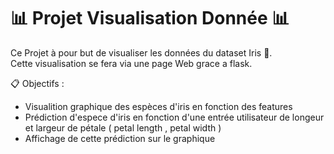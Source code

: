 # :bar_chart: Projet Visualisation Donnée :bar_chart:

Ce Projet à pour but de visualiser les données du dataset Iris :hibiscus:. </br>
Cette visualisation se fera via une page Web grace a flask.

:clipboard: Objectifs : 

- Visualition graphique des espèces d'iris en fonction des features 
- Prédiction d'espece d'iris en fonction d'une entrée utilisateur de longeur et largeur de pétale ( petal length , petal width )
- Affichage de cette prédiction sur le graphique
